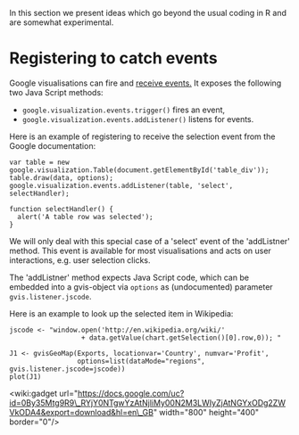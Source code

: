 In this section we present ideas which go beyond the usual coding in
R and are somewhat experimental.

# Registering to catch events #

Google visualisations can fire and [receive events.](http://code.google.com/apis/chart/interactive/docs/reference.html#addlistener)
It exposes the following two Java Script methods:
  * `google.visualization.events.trigger()` fires an event,
  * `google.visualization.events.addListener()` listens for events.

Here is an example of registering to receive the selection event from
the Google documentation:
```
var table = new google.visualization.Table(document.getElementById('table_div'));
table.draw(data, options);
google.visualization.events.addListener(table, 'select', selectHandler);

function selectHandler() {
  alert('A table row was selected');
}
```
We will only deal with this special case of a 'select' event of the
'addListner' method. This event is available for most visualisations
and acts on user interactions, e.g. user selection clicks.

The 'addListner' method expects Java Script code, which can be embedded
into a gvis-object via `options` as (undocumented) parameter
`gvis.listener.jscode`.

Here is an example to look up the selected item in Wikipedia:
```
jscode <- "window.open('http://en.wikipedia.org/wiki/' 
                  + data.getValue(chart.getSelection()[0].row,0)); "

J1 <- gvisGeoMap(Exports, locationvar='Country', numvar='Profit',
                 options=list(dataMode="regions", gvis.listener.jscode=jscode))
plot(J1)
```
&lt;wiki:gadget url="https://docs.google.com/uc?id=0By35Mtg9R9\_RYjY0NTgwYzAtNjliMy00N2M3LWIyZjAtNGYxODg2ZWVkODA4&export=download&hl=en\_GB"  width="800" height="400" border="0"/&gt;